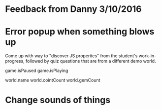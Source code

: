 # Feedback from Danny 3/10/2016

# Error popup when something blows up

Come up with way to "discover JS properites" from the student's work-in-progress, followed by quiz questions that are from a different demo world.

game.isPaused
game.isPlaying

world.name
world.cointCount
world.gemCount

# Change sounds of things




